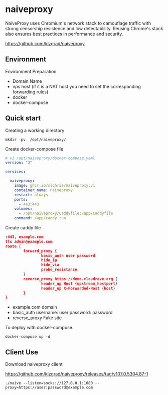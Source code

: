 # naiveproxy

NaïveProxy uses Chromium's network stack to camouflage traffic with strong censorship resistence and low detectablility. Reusing Chrome's stack also ensures best practices in performance and security.


https://github.com/klzgrad/naiveproxy



## Environment

Environment Preparation

- Domain Name 
- vps host (if it is a NAT host you need to set the corresponding forwarding rules)
- docker
- docker-compose

## Quick start

Creating a working directory

```shell
mkdir -pv  /opt/naiveproxy/
```

Create docker-compose file

```yaml
# vi /opt/naiveproxy/docker-compose.yaml
version: "3"

services:

  naiveproxy:
    image: ghcr.io/slchris/naiveproxy:v1
    container_name: naiveproxy
    restart: always
    ports:
      - 443:443
    volumes:
      - /opt/naiveproxy/Caddyfile:/app/Caddyfile
    command: /app/caddy run
```

Create caddy file

```json
:443, example.com
tls admin@example.com
route {
        forward_proxy {
                basic_auth user password
                hide_ip
                hide_via
                probe_resistance
        }
        reverse_proxy https://demo.cloudreve.org {
                header_up Host {upstream_hostport}
                header_up X-Forwarded-Host {host}
        }
}
```

- example.com domain
- basic_auth username: user password: password
- reverse_proxy Fake site


To deploy with docker-compose.

```shell
docker-compose up -d
```


## Client Use


Download naiveproxy client

https://github.com/klzgrad/naiveproxy/releases/tag/v107.0.5304.87-1


```shell
./naive --listen=socks://127.0.0.1:1080 --proxy=https://user:password@example.com
```